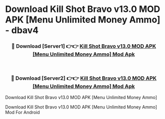 # Download Kill Shot Bravo v13.0 MOD APK [Menu Unlimited Money Ammo] - dbav4


<div align="center">
<h3>🔴 Download [Server1] 👉👉 <a href="https://apk-comot.site?title=Kill_Shot_Bravo_v13.0_MOD_APK_[Menu_Unlimited_Money_Ammo]">Kill Shot Bravo v13.0 MOD APK [Menu Unlimited Money Ammo] Mod Apk</a></h3><br>
<h3>🔴 Download [Server2] 👉👉 <a href="https://apk-comot.site?title=Kill_Shot_Bravo_v13.0_MOD_APK_[Menu_Unlimited_Money_Ammo]">Kill Shot Bravo v13.0 MOD APK [Menu Unlimited Money Ammo] Mod Apk</a></h3>
</div>



Download Kill Shot Bravo v13.0 MOD APK [Menu Unlimited Money Ammo] 

Download Kill Shot Bravo v13.0 MOD APK [Menu Unlimited Money Ammo] Mod For Android